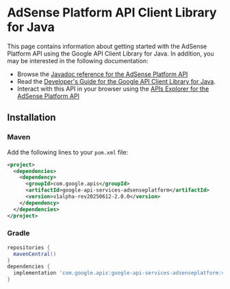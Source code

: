 # AdSense Platform API Client Library for Java



This page contains information about getting started with the AdSense Platform API
using the Google API Client Library for Java. In addition, you may be interested
in the following documentation:

* Browse the [Javadoc reference for the AdSense Platform API][javadoc]
* Read the [Developer's Guide for the Google API Client Library for Java][google-api-client].
* Interact with this API in your browser using the [APIs Explorer for the AdSense Platform API][api-explorer]

## Installation

### Maven

Add the following lines to your `pom.xml` file:

```xml
<project>
  <dependencies>
    <dependency>
      <groupId>com.google.apis</groupId>
      <artifactId>google-api-services-adsenseplatform</artifactId>
      <version>v1alpha-rev20250612-2.0.0</version>
    </dependency>
  </dependencies>
</project>
```

### Gradle

```gradle
repositories {
  mavenCentral()
}
dependencies {
  implementation 'com.google.apis:google-api-services-adsenseplatform:v1alpha-rev20250612-2.0.0'
}
```

[javadoc]: https://googleapis.dev/java/google-api-services-adsenseplatform/latest/index.html
[google-api-client]: https://github.com/googleapis/google-api-java-client/
[api-explorer]: https://developers.google.com/apis-explorer/#p/adsenseplatform/v1/
